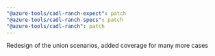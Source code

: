```yaml
---
"@azure-tools/cadl-ranch-expect": patch
"@azure-tools/cadl-ranch-specs": patch
"@azure-tools/cadl-ranch": patch
---
```


Redesign of the union scenarios, added coverage for many more cases
